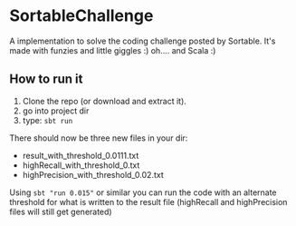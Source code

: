 # SortableChallenge

A implementation to solve the coding challenge posted by Sortable. It's made with funzies and little giggles :) oh.... and Scala :)

## How to run it
 1. Clone the repo (or download and extract it). 
 2. go into project dir
 3. type: `sbt run`

There should now be three new files in your dir:
* result_with_threshold_0.0111.txt
* highRecall_with_threshold_0.txt
* highPrecision_with_threshold_0.02.txt

Using `sbt "run 0.015"` or similar you can run the code with an alternate threshold for what 
is written to the result file (highRecall and highPrecision files will still get generated)

  